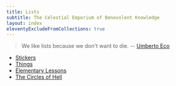 ```yaml
---
title: Lists
subtitle: The Celestial Emporium of Benevolent Knowledge
layout: index
eleventyExcludeFromCollections: true
---
```


> We like lists because we don't want to die.
> -- [Umberto Eco](https://www.theatlantic.com/technology/archive/2012/12/umberto-eco-on-why-we-love-lists/266728/)

<!--
This should be an auto-generated, but isn't
-->

- [Stickers](brands/)
- [Things](objects/)
- [Elementary Lessons](lessons/)
- [The Circles of Hell](hell/)
